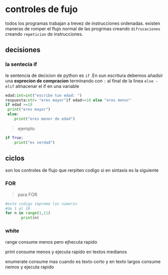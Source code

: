 # controles de fujo 
todos los programas trabajan a trevez de instrucciones ordenadas.
existen maneras de romper el flujo normal de las progrmas creando `difrucaciones` creando `repeticion` de instrucciones.
## decisiones 
### la sentecia if 
le sentencia de decicion de python es `if` .En sun escritura debemos añadsir una **exprecion de compracion** terminando con `:` al final de la linea 
`else - elif`
almacenar el if en una variable 
```python
edad:int=int("escribe tun edad: ")
respuesta:str= "eres mayor"if edad>=18 else "eres menor"
if edad >=18
 print("eres mayor")
 else:
    print("eres menor de edad")

```
> ejemplo:

```python
if True:
    print("es verdad")
```
## ciclos 
son los controles de flujo que rerpiten codigo si en sintaxis es la siguiente 
### FOR
 >para FOR
 ```python
 #este codigo impreme los numeros 
 #de 1 al 10
 for n in range(1,11)
        print(n)
 ```
 
 ### white
 range consume menos pero ejhecuta rapido 

 print consume menos y ejecuta rapido en textos medianos 
 
enumerate consume mas cuando es texto corto y en texto largos consume nemos y ejecuta rapido 